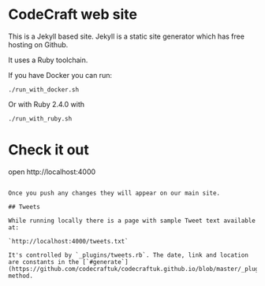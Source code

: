 # CodeCraft web site

This is a Jekyll based site. Jekyll is a static site generator which has free hosting on Github. 

It uses a Ruby toolchain.

If you have Docker you can run:
```
./run_with_docker.sh
```

Or with Ruby 2.4.0 with

```
./run_with_ruby.sh

```

# Check it out
open http://localhost:4000
```

Once you push any changes they will appear on our main site.

## Tweets

While running locally there is a page with sample Tweet text available at:

`http://localhost:4000/tweets.txt`

It's controlled by `_plugins/tweets.rb`. The date, link and location are constants in the [`#generate`](https://github.com/codecraftuk/codecraftuk.github.io/blob/master/_plugins/tweets.rb#L93) method.
